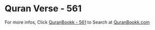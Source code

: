 # Quran Verse - 561 

For more infos, Click [QuranBookk - 561](https://www.quranbookk.com/quran/search?q=561) to Search at [QuranBookk.com](http://quranbookk.com/)